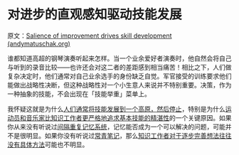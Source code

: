 # 对进步的直观感知驱动技能发展

原文：[Salience of improvement drives skill development (andymatuschak.org)](https://notes.andymatuschak.org/z3TLgRqbKq1iQvYNvxenccLPZUuJNB329uwGw)

谁都知道高超的钢琴演奏听起来怎样。当一个业余爱好者演奏时，他自然会将自己与听到的录音比较——也许还会对这二者的差距感到相当痛苦！相比之下，人们做复杂决定时，他们通常对自己业余选手的身份缺乏自觉。军官接受的训练要求他们能做出战略性决断，但这种战略性对一个小生意人来说并不特别重要。决策，作为一种抽象的技能，不会出现在「技能举重」菜单上。

我怀疑这就是为什么[人们通常将技能发展到一个高原，然后停止](https://notes.andymatuschak.org/z5gHroEM2vM2WcKxkdcsCw8qv5tmHSbBVxEb4)，特别是为什么[运动员和音乐家比知识工作者更严格地追求基本技能的精湛性](https://notes.andymatuschak.org/z4qhD8UwNAmJDdJUC36BUGp5PEUfgfzZXvkhB)的一个关键原因。如果你从来没有听说过[间隔重复记忆系统](https://notes.andymatuschak.org/z4eXdSMJFv2qVGXSUEKH4vdcHBrLHcFY1ZGfC)，记忆能否成为一个可以解决的问题，可能并不是很明显。如果你没有听说过[常青笔记](https://notes.andymatuschak.org/z4SDCZQeRo4xFEQ8H4qrSqd68ucpgE6LU155C)，那么[知识工作者对于逐步完善想法往往没有具体方法](https://notes.andymatuschak.org/z2A9r2zcddVXfxjevj5Nzayhwxr9VuycjxYdz)可能也不明显。